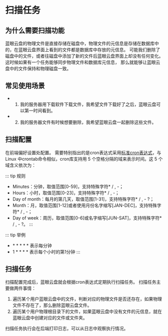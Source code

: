 # 扫描任务


## 为什么需要扫描功能
蓝眼云盘的物理文件是直接存储在磁盘中，物理文件的元信息是存储在数据库中的，在蓝眼云盘界面上看到的文件都是数据库中存放的元信息。
可能我们删除了磁盘中的文件，或者往磁盘中添加了新的文件后蓝眼云盘界面上却没有任何变化。 这时候如果有一个任务能够同步物理文件和数据库元信息，
那么就能够让蓝眼云盘中的文件保持和物理磁盘一致。

## 常见使用场景

- 1. 我的服务器用下载软件下载文件，我希望文件下载好了之后，蓝眼云盘可以第一时间看到。
- 2. 我的服务器文件有时候想要删除，我希望蓝眼云盘一起删除这些文件。


## 扫描配置
在前端偏好设置处配置。
需要特别指出的是cron表达式采用[标准cron表达式](https://github.com/robfig/cron)，与Linux 中crontab命令相似，cron库支持用 5 个空格分隔的域来表示时间。这 5 个域含义依次为：

::: tip 规则
- Minutes：分钟，取值范围[0-59]，支持特殊字符\* / , -；
- Hours：小时，取值范围[0-23]，支持特殊字符\* / , -；
- Day of month：每月的第几天，取值范围[1-31]，支持特殊字符\* / , - ?；
- Month：月，取值范围[1-12]或者使用月份名字缩写[JAN-DEC]，支持特殊字符\* / , -；
- Day of week：周历，取值范围[0-6]或名字缩写[JUN-SAT]，支持特殊字符\* / , - ?。
:::


::: tip 举例
- \* \* \* \* \*  表示每分钟
- 1 \* \* \* \*  表示每个小时的第1分钟
:::


## 扫描任务
扫描配置完成后，蓝眼云盘就会根据cron表达式定期执行扫描任务。 扫描任务主要做两件事情：
1. 遍历某个用户蓝眼云盘中的文件，判断对应的物理文件是否还存在，如果物理文件不存在了，那么删除蓝眼云盘文件。
2. 遍历某个用户物理根目录下的文件，如果蓝眼云盘中没有文件的元信息，就在蓝眼云盘中创建对应的文件或文件夹。

扫描任务执行会在后端打印日志，可以从日志中观察执行情况。






